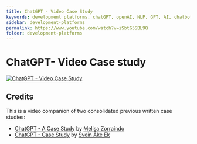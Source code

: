 ```yaml
---
title: ChatGPT - Video Case Study
keywords: development platforms, chatGPT, openAI, NLP, GPT, AI, chatbot
sidebar: development-platforms
permalink: https://www.youtube.com/watch?v=iSbtG5SBL9Q
folder: development-platforms
---
```


# ChatGPT- Video Case study
[![ChatGPT - Video Case Study](https://user-images.githubusercontent.com/94295012/234562826-6e05629f-9afc-494c-ba05-4e83db361370.png)](https://www.youtube.com/watch?v=iSbtG5SBL9Q)

## Credits
This is a video companion of two consolidated previous written case studies:

- [ChatGPT - A Case Study](https://github.com/mathildeew/development-platforms/blob/1a7f6b6e962150b8fbffcf68bc2d8e65c78888a7/case-studies/openai/chatgpt/archive/chatGPT-case-study-Melisa-Zorraindo.md) by [Melisa Zorraindo](https://github.com/melisa-zorraindo)
- [ChatGPT - Case Study](https://github.com/mathildeew/development-platforms/blob/00d3f3815a4f3eb9648dc8d20fa5c9ed5188f305/case-studies/openai/chatgpt/archive/chatGPT-case-study.md) by [Svein Åke Ek](https://github.com/akeek)
